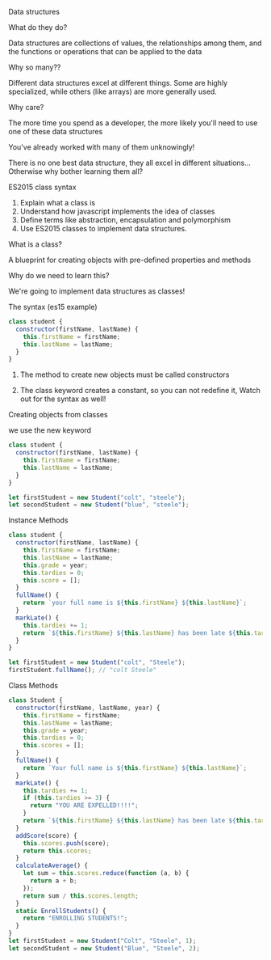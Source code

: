 Data structures

What do they do?

Data structures are collections of values, the relationships among them, and the functions or operations that can be applied to the data

Why so many??

Different data structures excel at different things. Some are highly specialized, while others (like arrays) are more generally used.

Why care?

The more time you spend as a developer, the more likely you'll need to use one of these data structures

You've already worked with many of them unknowingly!

There is no one best data structure, they all excel in different situations... Otherwise why bother learning them all?

ES2015 class syntax

1. Explain what a class is
2. Understand how javascript implements the idea of classes
3. Define terms like abstraction, encapsulation and polymorphism
4. Use ES2015 classes to implement data structures.

What is a class?

A blueprint for creating objects with pre-defined properties and methods

Why do we need to learn this?

We're going to implement data structures as classes!

The syntax (es15 example)

```javascript
class student {
  constructor(firstName, lastName) {
    this.firstName = firstName;
    this.lastName = lastName;
  }
}
```

1. The method to create new objects must be called constructors

2. The class keyword creates a constant, so you can not redefine it, Watch out for the syntax as well!

Creating objects from classes

we use the new keyword

```javascript
class student {
  constructor(firstName, lastName) {
    this.firstName = firstName;
    this.lastName = lastName;
  }
}

let firstStudent = new Student("colt", "steele");
let secondStudent = new Student("blue", "steele");
```

Instance Methods

```javascript
class student {
  constructor(firstName, lastName) {
    this.firstName = firstName;
    this.lastName = lastName;
    this.grade = year;
    this.tardies = 0;
    this.score = [];
  }
  fullName() {
    return `your full name is ${this.firstName} ${this.lastName}`;
  }
  markLate() {
    this.tardies += 1;
    return `${this.firstName} ${this.lastName} has been late ${this.tardies} times`;
  }
}

let firstStudent = new Student("colt", "Steele");
firstStudent.fullName(); // "colt Steele"
```

Class Methods

```javascript
class Student {
  constructor(firstName, lastName, year) {
    this.firstName = firstName;
    this.lastName = lastName;
    this.grade = year;
    this.tardies = 0;
    this.scores = [];
  }
  fullName() {
    return `Your full name is ${this.firstName} ${this.lastName}`;
  }
  markLate() {
    this.tardies += 1;
    if (this.tardies >= 3) {
      return "YOU ARE EXPELLED!!!!";
    }
    return `${this.firstName} ${this.lastName} has been late ${this.tardies} times`;
  }
  addScore(score) {
    this.scores.push(score);
    return this.scores;
  }
  calculateAverage() {
    let sum = this.scores.reduce(function (a, b) {
      return a + b;
    });
    return sum / this.scores.length;
  }
  static EnrollStudents() {
    return "ENROLLING STUDENTS!";
  }
}
let firstStudent = new Student("Colt", "Steele", 1);
let secondStudent = new Student("Blue", "Steele", 2);
```

